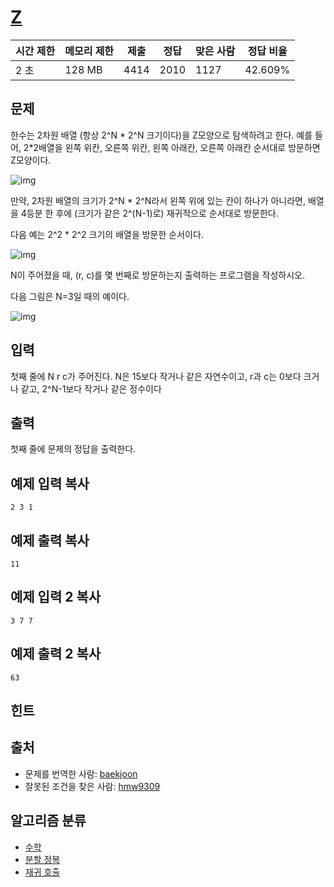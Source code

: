 # [Z](https://www.acmicpc.net/problem/1074)

| 시간 제한 | 메모리 제한 | 제출   | 정답   | 맞은 사람 | 정답 비율   |
| ----- | ------ | ---- | ---- | ----- | ------- |
| 2 초   | 128 MB | 4414 | 2010 | 1127  | 42.609% |

## 문제

한수는 2차원 배열 (항상 2^N * 2^N 크기이다)을 Z모양으로 탐색하려고 한다. 예를 들어, 2*2배열을 왼쪽 위칸, 오른쪽 위칸, 왼쪽 아래칸, 오른쪽 아래칸 순서대로 방문하면 Z모양이다.

![img](https://www.acmicpc.net/upload/201003/z1.JPG)

만약, 2차원 배열의 크기가 2^N * 2^N라서 왼쪽 위에 있는 칸이 하나가 아니라면, 배열을 4등분 한 후에 (크기가 같은 2^(N-1)로) 재귀적으로 순서대로 방문한다.

다음 예는 2^2 * 2^2 크기의 배열을 방문한 순서이다.

![img](https://www.acmicpc.net/upload/201003/z2.JPG)

N이 주어졌을 때, (r, c)를 몇 번째로 방문하는지 출력하는 프로그램을 작성하시오.

다음 그림은 N=3일 때의 예이다.

![img](https://www.acmicpc.net/upload/201003/z3.JPG)

## 입력

첫째 줄에 N r c가 주어진다. N은 15보다 작거나 같은 자연수이고, r과 c는 0보다 크거나 같고, 2^N-1보다 작거나 같은 정수이다

## 출력

첫째 줄에 문제의 정답을 출력한다.

## 예제 입력 복사

```
2 3 1

```

## 예제 출력 복사

```
11

```

## 예제 입력 2 복사

```
3 7 7

```

## 예제 출력 2 복사

```
63

```

## 힌트

## 출처

- 문제를 번역한 사람: [baekjoon](https://www.acmicpc.net/user/baekjoon)
- 잘못된 조건을 찾은 사람: [hmw9309](https://www.acmicpc.net/user/hmw9309)

## 알고리즘 분류

- [수학](https://www.acmicpc.net/problem/tag/%EC%88%98%ED%95%99)
- [분할 정복](https://www.acmicpc.net/problem/tag/%EB%B6%84%ED%95%A0%20%EC%A0%95%EB%B3%B5)
- [재귀 호출](https://www.acmicpc.net/problem/tag/%EC%9E%AC%EA%B7%80%20%ED%98%B8%EC%B6%9C)
